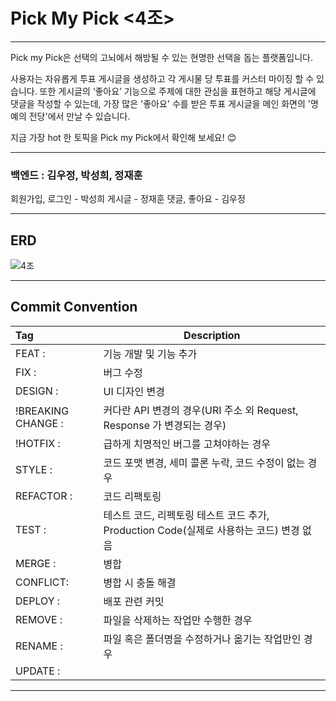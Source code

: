 # Pick My Pick <4조>

---

Pick my Pick은 선택의 고뇌에서 해방될 수 있는 현명한 선택을 돕는 플랫폼입니다.

사용자는 자유롭게 투표 게시글을 생성하고 각 게시물 당 투표를 커스터 마이징 할 수 있습니다.
또한 게시글의 ‘좋아요’ 기능으로 주제에 대한 관심을 표현하고  해당 게시글에  댓글을 작성할 수 있는데,  가장 많은 '좋아요' 수를 받은 투표 게시글을 메인 화면의 '명예의 전당'에서 만날 수 있습니다.

지금 가장 hot 한 토픽을 Pick my Pick에서 확인해 보세요! 😊

---
### 백엔드 : 김우정, 박성희, 정재훈

회원가입, 로그인 - 박성희
게시글 - 정재훈
댓글, 좋아요 - 김우정

---

## ERD
![4조 ](https://github.com/hh99-ch4-team4/mini4_be/assets/122089506/6132984a-8308-45d2-b62f-f885ef33522c)

---

## Commit Convention
| Tag | Description | 
| :---- | ------ |
| FEAT : | 기능 개발 및 기능 추가 |
| FIX : | 버그 수정 |
| DESIGN : | UI 디자인 변경 |
| !BREAKING CHANGE : | 커다란 API 변경의 경우(URI 주소 외 Request, Response 가 변경되는 경우) |
| !HOTFIX : | 급하게 치명적인 버그를 고쳐야하는 경우 |
| STYLE : | 코드 포맷 변경, 세미 콜론 누락, 코드 수정이 없는 경우 |
| REFACTOR : | 코드 리팩토링 |
| TEST : | 테스트 코드, 리펙토링 테스트 코드 추가, Production Code(실제로 사용하는 코드) 변경 없음 |
| MERGE : | 병합 |
| CONFLICT: | 병합 시 충돌 해결 |
| DEPLOY : | 배포 관련 커밋 |
| REMOVE : | 파일을 삭제하는 작업만 수행한 경우 |
| RENAME : | 파일 혹은 폴더명을 수정하거나 옮기는 작업만인 경우 |
| UPDATE : |  |

---






